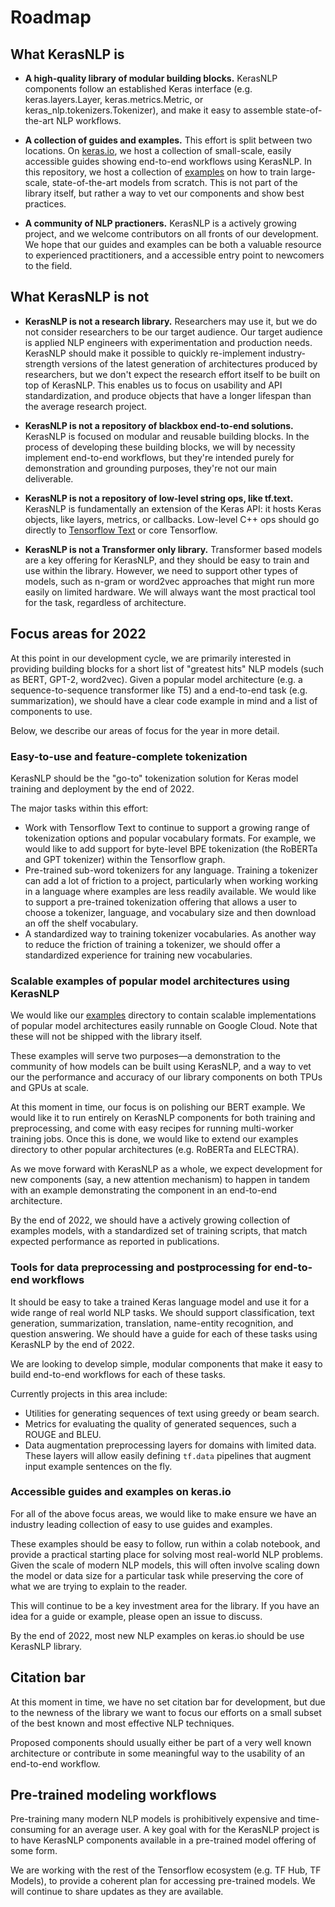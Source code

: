 # Roadmap

## What KerasNLP is

- **A high-quality library of modular building blocks.** KerasNLP components
  follow an established Keras interface (e.g. keras.layers.Layer,
  keras.metrics.Metric, or keras_nlp.tokenizers.Tokenizer), and make it easy to
  assemble state-of-the-art NLP workflows.

- **A collection of guides and examples.** This effort is split between two
  locations. On [keras.io](keras.io/keras_nlp), we host a collection of
  small-scale, easily accessible guides showing end-to-end workflows using
  KerasNLP. In this repository, we host a collection of
  [examples](https://github.com/keras-team/keras-nlp/tree/master/examples) on
  how to train large-scale, state-of-the-art models from scratch. This is not
  part of the library itself, but rather a way to vet our components and show
  best practices.

- **A community of NLP practioners.** KerasNLP is a actively growing project,
  and we welcome contributors on all fronts of our development. We hope that our
  guides and examples can be both a valuable resource to experienced
  practitioners, and a accessible entry point to newcomers to the field.

## What KerasNLP is not

- **KerasNLP is not a research library.** Researchers may use it, but we do not
  consider researchers to be our target audience. Our target audience is
  applied NLP engineers with experimentation and production needs. KerasNLP
  should make it possible to quickly re-implement industry-strength versions of
  the latest generation of architectures produced by researchers, but we don't
  expect the research effort itself to be built on top of KerasNLP. This enables
  us to focus on usability and API standardization, and produce objects that
  have a longer lifespan than the average research project.

- **KerasNLP is not a repository of blackbox end-to-end solutions.**
  KerasNLP is focused on modular and reusable building blocks. In the process
  of developing these building blocks, we will by necessity implement
  end-to-end workflows, but they're intended purely for demonstration and
  grounding purposes, they're not our main deliverable.

- **KerasNLP is not a repository of low-level string ops, like tf.text.**
  KerasNLP is fundamentally an extension of the Keras API: it hosts Keras
  objects, like layers, metrics, or callbacks. Low-level C++ ops should go
  directly to [Tensorflow Text](https://www.tensorflow.org/text) or
  core Tensorflow.

- **KerasNLP is not a Transformer only library.**
  Transformer based models are a key offering for KerasNLP, and they should be
  easy to train and use within the library. However, we need to support other
  types of models, such as n-gram or word2vec approaches that might run more
  easily on limited hardware. We will always want the most practical tool for
  the task, regardless of architecture.

## Focus areas for 2022

At this point in our development cycle, we are primarily interested in providing
building blocks for a short list of "greatest hits" NLP models (such as BERT,
GPT-2, word2vec). Given a popular model architecture (e.g. a
sequence-to-sequence transformer like T5) and a end-to-end task (e.g.
summarization), we should have a clear code example in mind and a list of
components to use.

Below, we describe our areas of focus for the year in more detail.

### Easy-to-use and feature-complete tokenization

KerasNLP should be the "go-to" tokenization solution for Keras model training
and deployment by the end of 2022.

The major tasks within this effort:

- Work with Tensorflow Text to continue to support a growing range of
  tokenization options and popular vocabulary formats. For example, we would
  like to add support for byte-level BPE tokenization (the RoBERTa and GPT
  tokenizer) within the Tensorflow graph.
- Pre-trained sub-word tokenizers for any language. Training a tokenizer can
  add a lot of friction to a project, particularly when working working in a
  language where examples are less readily available. We would like to support
  a pre-trained tokenization offering that allows a user to choose a tokenizer,
  language, and vocabulary size and then download an off the shelf vocabulary.
- A standardized way to training tokenizer vocabularies. As another way to
  reduce the friction of training a tokenizer, we should offer a standardized
  experience for training new vocabularies.

### Scalable examples of popular model architectures using KerasNLP

We would like our
[examples](https://github.com/keras-team/keras-nlp/tree/master/examples)
directory to contain scalable implementations of popular model
architectures easily runnable on Google Cloud. Note that these will not be
shipped with the library itself.

These examples will serve two purposes—a demonstration to the community of how
models can be built using KerasNLP, and a way to vet our the performance and
accuracy of our library components on both TPUs and GPUs at scale.

At this moment in time, our focus is on polishing our BERT example. We would
like it to run entirely on KerasNLP components for both training and
preprocessing, and come with easy recipes for running multi-worker training
jobs. Once this is done, we would like to extend our examples directory to other
popular architectures (e.g. RoBERTa and ELECTRA).

As we move forward with KerasNLP as a whole, we expect development for new
components (say, a new attention mechanism) to happen in tandem with an
example demonstrating the component in an end-to-end architecture.

By the end of 2022, we should have a actively growing collection of examples
models, with a standardized set of training scripts, that match expected
performance as reported in publications.

### Tools for data preprocessing and postprocessing for end-to-end workflows

It should be easy to take a trained Keras language model and use it for a wide
range of real world NLP tasks. We should support classification, text
generation, summarization, translation, name-entity recognition, and question
answering. We should have a guide for each of these tasks using KerasNLP by
the end of 2022.

We are looking to develop simple, modular components that make it easy to build
end-to-end workflows for each of these tasks.

Currently projects in this area include:

- Utilities for generating sequences of text using greedy or beam search.
- Metrics for evaluating the quality of generated sequences, such a ROUGE and
  BLEU.
- Data augmentation preprocessing layers for domains with limited data. These
  layers will allow easily defining `tf.data` pipelines that augment input
  example sentences on the fly.

### Accessible guides and examples on keras.io

For all of the above focus areas, we would like to make ensure we have an
industry leading collection of easy to use guides and examples.

These examples should be easy to follow, run within a colab notebook, and
provide a practical starting place for solving most real-world NLP problems.
Given the scale of modern NLP models, this will often involve scaling down the
model or data size for a particular task while preserving the core of what we
are trying to explain to the reader.

This will continue to be a key investment area for the library. If you have an
idea for a guide or example, please open an issue to discuss.

By the end of 2022, most new NLP examples on keras.io should be use
KerasNLP library.

## Citation bar

At this moment in time, we have no set citation bar for development, but due to
the newness of the library we want to focus our efforts on a small subset of the
best known and most effective NLP techniques.

Proposed components should usually either be part of a very well known
architecture or contribute in some meaningful way to the usability of an
end-to-end workflow.

## Pre-trained modeling workflows

Pre-training many modern NLP models is prohibitively expensive and
time-consuming for an average user. A key goal with for the KerasNLP project is
to have KerasNLP components available in a pre-trained model offering of some
form.

We are working with the rest of the Tensorflow ecosystem (e.g. TF Hub,
TF Models), to provide a coherent plan for accessing pre-trained models. We will
continue to share updates as they are available.
